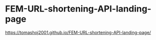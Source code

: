 # FEM-URL-shortening-API-landing-page

https://tomashoj2001.github.io/FEM-URL-shortening-API-landing-page/
